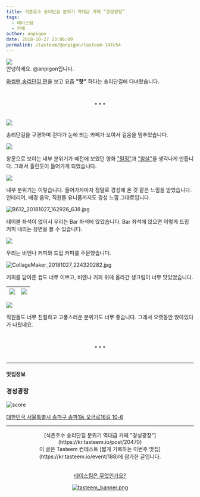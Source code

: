 ```yaml
---
title: 석촌호수 송리단길 분위기 역대급 카페 “경성광장”
tags:
  - 테이스팀
  - 카페
author: anpigon
date: 2018-10-27 23:06:09
permalink: /tasteem/@anpigon/tasteem-147c54
---
```


![](https://static.tasteem.io/uploads/3752/post/20470/content_c6b22825-e8c6-435e-a6ae-be2adc94fa49.jpeg)
<br/>
안녕하세요. @anpigon입니다.

[와썹맨 송리단길 편](https://youtu.be/KFaIvc_Mf4I)을 보고 요즘 **"핫"** 하다는 송리단길에 다녀왔습니다. 

<br><center>* * *</center><br>

![](https://static.tasteem.io/uploads/image/image/94840/6507bf28-0115-412f-a026-d4d2ce784a00.jpeg)

송리단길을 구경하며 걷다가 눈에 띄는 카페가 보여서 걸음을 멈추었습니다.
<br>

![](https://static.tasteem.io/uploads/image/image/94823/6507bf28-0115-412f-a026-d4d2ce784a00.jpeg)

창문으로 보이는 내부 분위기가 예전에 보았던 영화 ["밀정"](https://movie.naver.com/movie/bi/mi/basic.nhn?code=137952)과 ["암살"](https://movie.naver.com/movie/bi/mi/basic.nhn?code=121048)을 생각나게 만듭니다. 그래서 홀린듯이 들어가게 되었습니다.
<br>

![](https://static.tasteem.io/uploads/image/image/94825/50a86f13-85fb-45b5-b014-6e98103682e1.jpeg)

내부 분위기는 이렇습니다. 들어가자마자 정말로 경성에 온 것 같은 느낌을 받았습니다. 인테리어, 배경 음악, 직원들 유니폼까지도 경성 느낌 그대로입니다.
<br>

![B612_20181027_162926_638.jpg](https://static.tasteem.io/uploads/image/image/94830/50a86f13-85fb-45b5-b014-6e98103682e1.jpeg)

테이블 좌석이 없어서 우리는 Bar 좌석에 앉았습니다. Bar 좌석에 앉으면 이렇게 드립 커피 내리는 장면을 볼 수 있습니다. 
<br>

![](https://static.tasteem.io/uploads/image/image/94869/6507bf28-0115-412f-a026-d4d2ce784a00.jpeg)

우리는 비엔나 커피와 드립 커피를 주문했습니다.
<br>

![CollageMaker_20181027_224320282.jpg](https://static.tasteem.io/uploads/image/image/94868/50a86f13-85fb-45b5-b014-6e98103682e1.jpeg)

커피를 담아준 컵도 너무 이쁘고, 비엔나 커피 위에 올라간 생크림이 너무 맛있었습니다.
<br>












| ![](https://static.tasteem.io/uploads/image/image/94836/50a86f13-85fb-45b5-b014-6e98103682e1.jpeg) | ![](https://static.tasteem.io/uploads/image/image/94838/6507bf28-0115-412f-a026-d4d2ce784a00.jpeg) |
|-|-|

![](https://static.tasteem.io/uploads/image/image/94870/50a86f13-85fb-45b5-b014-6e98103682e1.jpeg)

직원들도 너무 친절하고 고풍스러운 분위기도 너무 좋습니다. 그래서 오랫동안 앉아있다가 나왔네요.

<br><center>* * *</center><br>














---------------------
#### 맛집정보
### 경성광장
![score](https://static.tasteem.io/images/steem/2Crowns.png)

[대한민국 서울특별시 송파구 송파1동 오금로16길 10-6](https://kr.tasteem.io/post/20470#map)

-----------------------------------------
<center>[석촌호수 송리단길 분위기 역대급 카페 "경성광장"](https://kr.tasteem.io/post/20470)
<br/>이 글은 Tasteem 컨테스트
 [짧게 기록하는 이번주 맛집](https://kr.tasteem.io/event/188)에 참가한 글입니다.

<br/>[테이스팀은 무엇인가요?](https://kr.tasteem.io/about)

[![tasteem_banner.png](https://static.tasteem.io/images/tasteem_banner_v3.png)](https://kr.tasteem.io)</center>